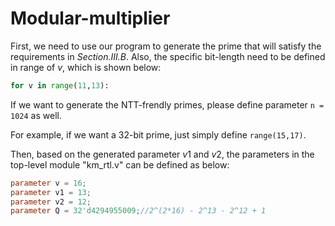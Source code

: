 # Modular-multiplier
First, we need to use our  program to generate the prime that will satisfy the requirements in *Section.III.B*. Also, the specific bit-length need to be defined in range of $v$, which is shown below:

```python
for v in range(11,13):
```

If we want to generate the NTT-frendly primes, please define parameter `n = 1024` as well. 

For example, if we want a $32$-bit prime, just simply define `range(15,17)`.

Then, based on the generated parameter $v1$ and $v2$, the parameters in the top-level module "km_rtl.v" can be defined as below:

```verilog
parameter v = 16;
parameter v1 = 13;
parameter v2 = 12;
parameter Q = 32'd4294955009;//2^(2*16) - 2^13 - 2^12 + 1
```

#### 
